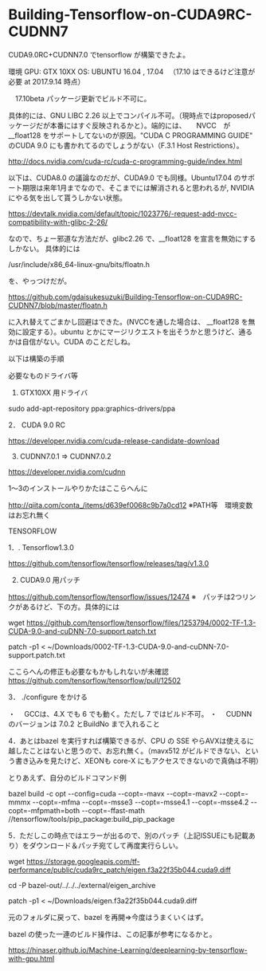 # Building-Tensorflow-on-CUDA9RC-CUDNN7
CUDA9.0RC+CUDNN7.0 でtensorflow が構築できたよ。



環境
GPU: GTX 10XX
OS:  UBUNTU 16.04 , 17.04 　（17.10 はできるけど注意が必要 at 2017.9.14 時点）

　17.10beta パッケージ更新でビルド不可に。
 
 具体的には、GNU LIBC 2.26 以上でコンパイル不可。（現時点ではproposedパッケージだが本番にはすぐ反映されるかと）。端的には、　　NVCC　が　__float128 をサポートしてないのが原因。"CUDA C PROGRAMMING GUIDE" のCUDA 9.0 にも書かれてるのでしょうがない（F.3.1 Host Restrictions）。
 
 http://docs.nvidia.com/cuda-rc/cuda-c-programming-guide/index.html

 以下は、CUDA8.0 の議論なのだが、CUDA9.0 でも同様。Ubuntu17.04 のサポート期限は来年1月までなので、そこまでには解消されると思われるが, NVIDIA にやる気を出して貰うしかない状態。
 
 https://devtalk.nvidia.com/default/topic/1023776/-request-add-nvcc-compatibility-with-glibc-2-26/
 

 なので、ちょー邪道な方法だが、glibc2.26 で、__float128 を宣言を無効にするしかない。
 具体的には
 
 /usr/include/x86_64-linux-gnu/bits/floatn.h
 
 を、やっつけだが。
 
 https://github.com/gdaisukesuzuki/Building-Tensorflow-on-CUDA9RC-CUDNN7/blob/master/floatn.h
 
 に入れ替えてごまかし回避はできた。(NVCCを通した場合は、 __float128 を無効に設定する）。ubuntu とかにマージリクエストを出そうかと思うけど、通るかは自信がない。CUDA のことだしね。
 
 以下は構築の手順
 

必要なものドライバ等


1. GTX10XX 用ドライバ

sudo add-apt-repository ppa:graphics-drivers/ppa

2． CUDA 9.0 RC

https://developer.nvidia.com/cuda-release-candidate-download

3. CUDNN7.0.1 ⇒ CUDNN7.0.2

https://developer.nvidia.com/cudnn

1〜3のインストールやりかたはここらへんに

http://qiita.com/conta_/items/d639ef0068c9b7a0cd12
※PATH等　環境変数はお忘れ無く


TENSORFLOW


1．. Tensorflow1.3.0

https://github.com/tensorflow/tensorflow/releases/tag/v1.3.0

2. CUDA9.0 用パッチ

https://github.com/tensorflow/tensorflow/issues/12474
※　パッチは2つリンクがあるけど、下の方。具体的には

wget https://github.com/tensorflow/tensorflow/files/1253794/0002-TF-1.3-CUDA-9.0-and-cuDNN-7.0-support.patch.txt

patch -p1 < ~/Downloads/0002-TF-1.3-CUDA-9.0-and-cuDNN-7.0-support.patch.txt
 

ここらへんの修正も必要なもかもしれないが未確認
https://github.com/tensorflow/tensorflow/pull/12502


3． ./configure をかける

・　 GCCは、4.X でも 6 でも動く。ただし 7 ではビルド不可。
・ 　CUDNN のバージョンは 7.0.2 とBuildNo まで入れること




4．あとはbazel を実行すれば構築できるが、CPU の SSE やらAVXは使えるに越したことはないと思うので、お忘れ無く。（mavx512 がビルドできない、という書き込みを見たけど、XEONも core-X にもアクセスできないので真偽は不明）

とりあえず、自分のビルドコマンド例

bazel build -c opt --config=cuda --copt=-mavx --copt=-mavx2 --copt=-mmmx --copt=-mfma --copt=-msse3 --copt=-msse4.1 --copt=-msse4.2 --copt=-mfpmath=both  --copt=-ffast-math   //tensorflow/tools/pip_package:build_pip_package 

5．ただしこの時点ではエラーが出るので、別のパッチ（上記ISSUEにも記載あり）をダウンロード＆パッチ宛てして再度実行らしい。

wget https://storage.googleapis.com/tf-performance/public/cuda9rc_patch/eigen.f3a22f35b044.cuda9.diff

cd -P bazel-out/../../../external/eigen_archive
 
patch -p1 < ~/Downloads/eigen.f3a22f35b044.cuda9.diff
    
元のフォルダに戻って、bazel を再開⇒今度はうまくいくはず。

bazel の使った一連のビルド操作は、この記事が参考になるかと。

https://hinaser.github.io/Machine-Learning/deeplearning-by-tensorflow-with-gpu.html

